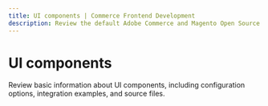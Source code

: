 ```yaml
---
title: UI components | Commerce Frontend Development
description: Review the default Adobe Commerce and Magento Open Source UI components.
---
```


# UI components

Review basic information about UI components, including configuration options, integration examples, and source files.
